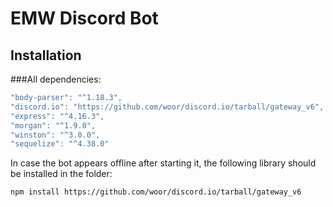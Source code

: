 # EMW Discord Bot

## Installation
###All dependencies:
```js
"body-parser": "^1.18.3",
"discord.io": "https://github.com/woor/discord.io/tarball/gateway_v6",
"express": "^4.16.3",
"morgan": "^1.9.0",
"winston": "^3.0.0",
"sequelize": "^4.38.0"
```

In case the bot appears offline after starting it, the following library should be installed in the folder: 

```npm install https://github.com/woor/discord.io/tarball/gateway_v6```
